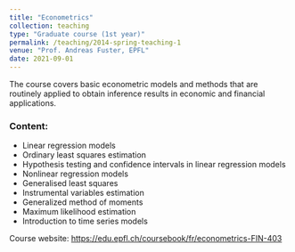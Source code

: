 ```yaml
---
title: "Econometrics"
collection: teaching
type: "Graduate course (1st year)"
permalink: /teaching/2014-spring-teaching-1
venue: "Prof. Andreas Fuster, EPFL"
date: 2021-09-01
---
```


The course covers basic econometric models and methods that are routinely applied to obtain inference results in economic and financial applications.

### Content:
- Linear regression models
- Ordinary least squares estimation
- Hypothesis testing and confidence intervals in linear regression models
- Nonlinear regression models
- Generalised least squares
- Instrumental variables estimation
- Generalized method of moments
- Maximum likelihood estimation
- Introduction to time series models

Course website: https://edu.epfl.ch/coursebook/fr/econometrics-FIN-403
